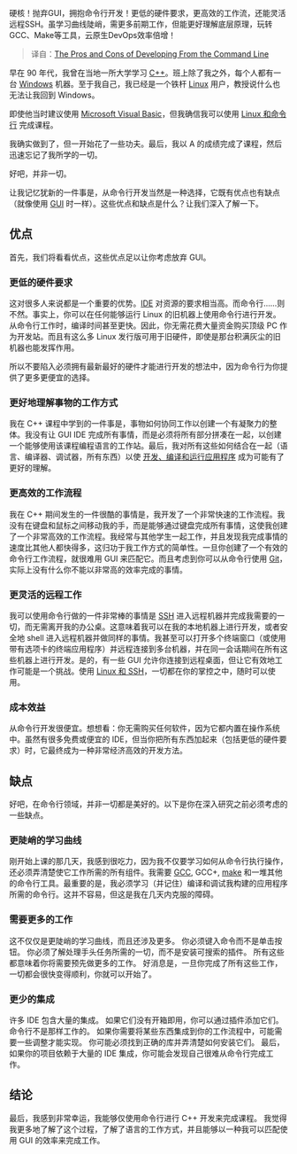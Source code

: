 
<!--
title: 从命令行开发的优缺点
cover: https://cdn.thenewstack.io/media/2025/05/66af3664-curated-lifestyle-dyno5ahumdg-unsplash-1.jpg
summary: 硬核！抛弃GUI，拥抱命令行开发！更低的硬件要求，更高效的工作流，还能灵活远程SSH。虽学习曲线陡峭，需更多前期工作，但能更好理解底层原理，玩转GCC、Make等工具，云原生DevOps效率倍增！
-->

硬核！抛弃GUI，拥抱命令行开发！更低的硬件要求，更高效的工作流，还能灵活远程SSH。虽学习曲线陡峭，需更多前期工作，但能更好理解底层原理，玩转GCC、Make等工具，云原生DevOps效率倍增！

> 译自：[The Pros and Cons of Developing From the Command Line](https://thenewstack.io/the-pros-and-cons-of-developing-from-the-command-line/)



早在 90 年代，我曾在当地一所大学学习 [C++](https://thenewstack.io/introduction-to-c-programming-language/)。班上除了我之外，每个人都有一台 [Windows](https://thenewstack.io/ebpf-is-coming-for-windows/) 机器。至于我自己，我已经是一个铁杆 [Linux](https://thenewstack.io/introduction-to-linux-operating-system/) 用户，教授说什么也无法让我回到 Windows。

即使他当时建议使用 [Microsoft Visual Basic](https://thenewstack.io/visual-basic-lingers-on/)，但我确信我可以使用 [Linux 和命令行](https://thenewstack.io/tns-linux-sb00-3-understand-the-linux-command-line/) 完成课程。

我确实做到了，但一开始花了一些功夫。最后，我以 A 的成绩完成了课程，然后迅速忘记了我所学的一切。

好吧，并非一切。

让我记忆犹新的一件事是，从命令行开发当然是一种选择，它既有优点也有缺点（就像使用 [GUI](https://thenewstack.io/guis-cli-apis-learn-basic-terms-of-infrastructure-as-code/) 时一样）。这些优点和缺点是什么？让我们深入了解一下。

## 优点

首先，我们将看看优点，这些优点足以让你考虑放弃 GUI。

### 更低的硬件要求

这对很多人来说都是一个重要的优势。[IDE](https://thenewstack.io/best-open-source-ides/) 对资源的要求相当高。而命令行……则不然。事实上，你可以在任何能够运行 Linux 的旧机器上使用命令行进行开发。从命令行工作时，编译时间甚至更快。因此，你无需花费大量资金购买顶级 PC 作为开发站。而且有这么多 Linux 发行版可用于旧硬件，即使是那台积满灰尘的旧机器也能发挥作用。

所以不要陷入必须拥有最新最好的硬件才能进行开发的想法中，因为命令行为你提供了更多更便宜的选择。

### 更好地理解事物的工作方式

我在 C++ 课程中学到的一件事是，事物如何协同工作以创建一个有凝聚力的整体。我没有让 GUI IDE 完成所有事情，而是必须将所有部分拼凑在一起，以创建一个能够使用该课程编程语言的工作站。最后，我对所有这些如何结合在一起（语言、编译器、调试器，所有东西）以使 [开发、编译和运行应用程序](https://thenewstack.io/3-recommended-low-code-tools-for-application-development/) 成为可能有了更好的理解。

### 更高效的工作流程

我在 C++ 期间发生的一件很酷的事情是，我开发了一个非常快速的工作流程。我没有在键盘和鼠标之间移动我的手，而是能够通过键盘完成所有事情，这使我创建了一个非常高效的工作流程。我经常与其他学生一起工作，并且发现我完成事情的速度比其他人都快得多，这归功于我工作方式的简单性。一旦你创建了一个有效的命令行工作流程，就很难用 GUI 来匹配它。而且考虑到你可以从命令行使用 [Git](https://thenewstack.io/linus-torvalds-reflects-on-20-years-of-git/)，实际上没有什么你不能以非常高的效率完成的事情。

### 更灵活的远程工作

我可以使用命令行做的一件非常棒的事情是 [SSH](https://thenewstack.io/linux-ssh-and-key-based-authentication/) 进入远程机器并完成我需要的一切，而无需离开我的办公桌。这意味着我可以在我的本地机器上进行开发，或者安全地 shell 进入远程机器并做同样的事情。我甚至可以打开多个终端窗口（或使用带有选项卡的终端应用程序）并远程连接到多台机器，并在同一会话期间在所有这些机器上进行开发。是的，有一些 GUI 允许你连接到远程桌面，但让它有效地工作可能是一个挑战。使用 [Linux 和 SSH](https://thenewstack.io/linux-run-a-single-command-across-multiple-servers-with-ssh/)，一切都在你的掌控之中，随时可以使用。

### 成本效益

从命令行开发很便宜。想想看：你无需购买任何软件，因为它都内置在操作系统中。虽然有很多免费或便宜的 IDE，但当你把所有东西加起来（包括更低的硬件要求）时，它最终成为一种非常经济高效的开发方法。

## 缺点

好吧，在命令行领域，并非一切都是美好的。以下是你在深入研究之前必须考虑的一些缺点。

### 更陡峭的学习曲线
刚开始上课的那几天，我感到很吃力，因为我不仅要学习如何从命令行执行操作，还必须弄清楚使它工作所需的所有组件。我需要 [GCC](https://gcc.gnu.org/), GCC+, [make](https://www.gnu.org/software/make/) 和一堆其他的命令行工具。最重要的是，我必须学习（并记住）编译和调试我构建的应用程序所需的命令行。这并不容易，但这是我在几天内克服的障碍。

### 需要更多的工作

这不仅仅是更陡峭的学习曲线，而且还涉及更多。 你必须键入命令而不是单击按钮。 你必须了解处理手头任务所需的一切，而不是安装可搜索的插件。 所有这些都意味着你将需要预先做更多的工作。 好消息是，一旦你完成了所有这些工作，一切都会很快变得顺利，你就可以开始了。

### 更少的集成

许多 IDE 包含大量的集成。 如果它们没有开箱即用，你可以通过插件添加它们。 命令行不是那样工作的。 如果你需要将某些东西集成到你的工作流程中，可能需要一些调整才能实现。 你可能必须找到正确的库并弄清楚如何安装它们。 最后，如果你的项目依赖于大量的 IDE 集成，你可能会发现自己很难从命令行完成工作。

## 结论

最后，我感到非常幸运，我能够仅使用命令行进行 C++ 开发来完成课程。 我觉得我更多地了解了这个过程，了解了语言的工作方式，并且能够以一种我可以匹配使用 GUI 的效率来完成工作。
